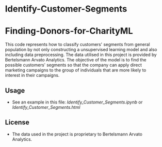 # Identify-Customer-Segments

# Finding-Donors-for-CharityML
This code represents how to classify customers' segments from general population by not only constructing a unsupervised learning model and also including data preprocessing. The data utilised in this project is provided by Bertelsmann Arvato Analytics.
The objective of the model is to find the possible customers' segments so that the company can apply direct marketing campaigns to the group of individuals that are more likely to interest in their campaigns.

## Usage
- See an example in this file: _Identify_Customer_Segments.ipynb_ or _Identify_Customer_Segments.html_

## License
- The data used in the project is proprietary to Bertelsmann Arvato Analytics.
